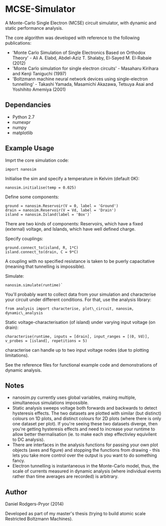MCSE-Simulator
==============

A Monte-Carlo Single Electron (MCSE) circuit simulator, with dynamic and static performance analysis.

The core algorithm was developed with reference to the following publications:
* 'Monte Carlo Simulation of Single Electronics Based on Orthodox Theory' - Ali A. Elabd, Abdel-Aziz T. Shalaby, El-Sayed M. El-Rabaie (2012)
* 'Monte Carlo simulation for single electron circuits' - Masaharu Kirihara and Kenji Taniguchi (1997)
* 'Boltzmann machine neural network devices using single-electron tunnelling' - Takashi Yamada, Masamichi Akazawa, Tetsuya Asai and Yoshihito Amemiya (2001)

Dependancies
------------
* Python 2.7
* numexpr
* numpy
* matplotlib



Example Usage
-------------

Imprt the core simulation code:

    import nanosim
  
Initialise the sim and specify a temperature in Kelvim (default 0K):

    nanosim.initialise(temp = 0.025)
  
Define some components:

    ground = nanosim.Reservoir(V = 0, label = 'Ground')
    drain = nanosim.Reservoir(V = Vd, label = 'Drain')
    island = nanosim.Island(label = 'Box')`
  
There are two kinds of components: Reservoirs, which have a fixed (external) voltage, and Islands, which have well defined charge.
  
Specify couplings:

    ground.connect_to(island, R, 1*C)
    island.connect_to(drain, C = 9*C)
  
A coupling with no specified resistance is taken to be puerly capacitative (meaning that tunnelling is impossible).
  
Simulate:

    nanosim.simulate(runtime)`

You'll probably want to collect data from your simulation and characterise your circuit under different conditions. For that, use the analysis library:

    from analysis import characterise, plot\_circuit, nanosim, dynamic\_analysis

Static voltage-characterisation (of island) under varying input voltage (on drain):

    characterise(runtime, inputs = [drain], input_ranges = [(0, Vd)], v_probes = [island], repetitions = 5)
  
characterise can handle up to two input voltage nodes (due to plotting limitations).


See the reference files for functional example code and demonstrations of dynamic analysis.

Notes
-------------
* nanosim.py currently uses global variables, making multiple, simultaneous simulations impossible.
* Static analysis sweeps voltage both forwards and backwards to detect hysteresis effects. The two datasets are plotted with similar (but distinct) colours on 1D plots, and distinct colours for 2D plots (where there is only one dataset per plot). If you're seeing these two datasets diverge, then you're getting hysteresis effects and need to increase your runtime to allow better thermalisation (ie. to make each step effectivley equivilent to DC analysis).
* There are interfaces in the analysis functions for passing your own plot objects (axes and figure) and stopping the functions from drawing - this lets you take more control over the output is you want to do something fancy.
* Electron tunnelling is instantaneous in the Monte-Carlo model, thus, the scale of currents measured in dynamic analysis (where individual events rather than time averages are recorded) is arbitrary.



Author
-------------
Daniel Rodgers-Pryor (2014)

Developed as part of my master's thesis (trying to build atomic scale Restricted Boltzmann Machines).
